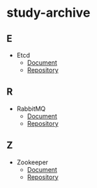 # study-archive

## E

* Etcd
  * [Document](https://github.com/honeyqa/study-archive/blob/master/etcd.md)
  * [Repository](https://github.com/honeyqa/etcd-study)

## R

* RabbitMQ
  * [Document](https://github.com/honeyqa/study-archive/blob/master/rabbitmq.md)
  * [Repository](https://github.com/honeyqa/rabbitmq-study)

## Z

* Zookeeper
  * [Document](https://github.com/honeyqa/study-archive/blob/master/zookeeper.md)
  * [Repository](https://github.com/JungMinu/zookeepr-client-nodejs)
